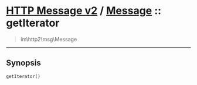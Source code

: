 # [HTTP Message v2](http2.md) / [Message](http2-Message.md) :: getIterator
 > im\http2\msg\Message
____

## Synopsis
```php
getIterator()
```
